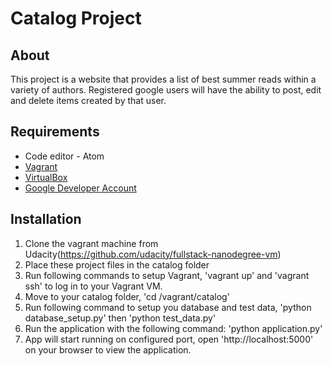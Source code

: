# Catalog Project


## About
This project is a website that provides a list of best summer reads within a variety of authors.
Registered google users will have the ability to post, edit and delete items created by that user.

## Requirements

* Code editor - Atom
* [Vagrant](https://www.vagrantup.com/downloads.html)
* [VirtualBox](https://www.virtualbox.org/)
* [Google Developer Account](https://console.developers.google.com/)

## Installation

1. Clone the vagrant machine from Udacity(https://github.com/udacity/fullstack-nanodegree-vm)
2. Place these project files in the catalog folder
3. Run following commands to setup Vagrant, 'vagrant up' and 'vagrant ssh' to log in to your Vagrant VM.
4. Move to your catalog folder, 'cd /vagrant/catalog'
5. Run following command to setup you database and test data, 'python database_setup.py' then 'python test_data.py'
6. Run the application with the following command: 'python application.py'
7. App will start running on configured port, open 'http://localhost:5000' on your browser to view the application.
